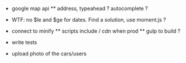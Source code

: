 * google map api
** address, typeahead ? autocomplete ?

* WTF: no $le and $ge for dates. Find a solution, use moment.js ?

* connect to minify
** scripts include / cdn when prod
** gulp to build ?

* write tests

* upload photo of the cars/users
